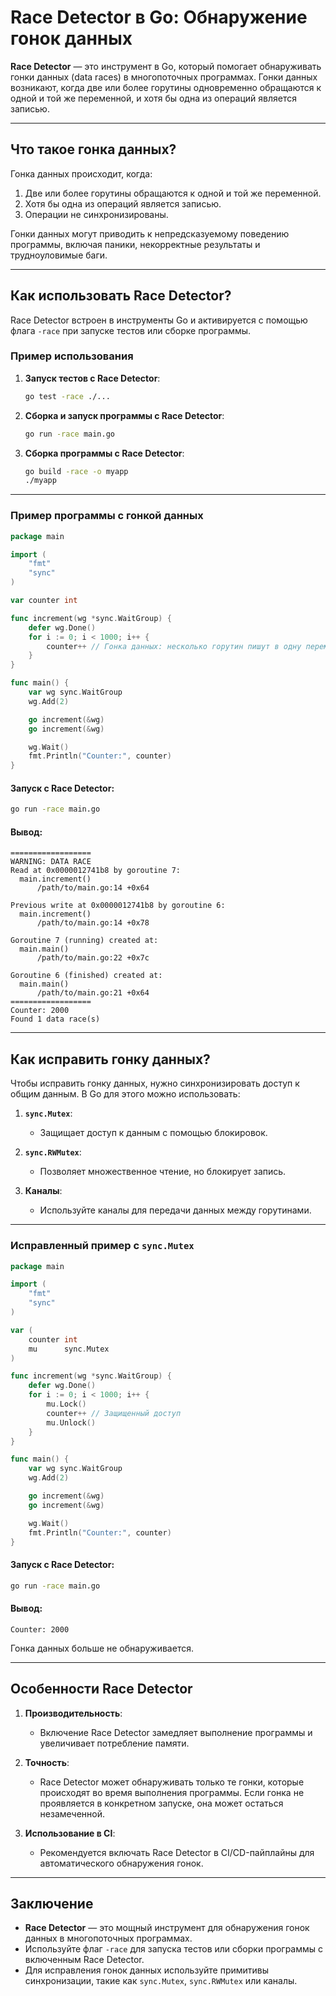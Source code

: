 # Race Detector в Go: Обнаружение гонок данных

**Race Detector** — это инструмент в Go, который помогает обнаруживать гонки данных (data races) в многопоточных программах. Гонки данных возникают, когда две или более горутины одновременно обращаются к одной и той же переменной, и хотя бы одна из операций является записью.

---

## Что такое гонка данных?

Гонка данных происходит, когда:
1. Две или более горутины обращаются к одной и той же переменной.
2. Хотя бы одна из операций является записью.
3. Операции не синхронизированы.

Гонки данных могут приводить к непредсказуемому поведению программы, включая паники, некорректные результаты и трудноуловимые баги.

---

## Как использовать Race Detector?

Race Detector встроен в инструменты Go и активируется с помощью флага `-race` при запуске тестов или сборке программы.

### Пример использования

1. **Запуск тестов с Race Detector**:
   ```bash
   go test -race ./...
   ```

2. **Сборка и запуск программы с Race Detector**:
   ```bash
   go run -race main.go
   ```

3. **Сборка программы с Race Detector**:
   ```bash
   go build -race -o myapp
   ./myapp
   ```

---

### Пример программы с гонкой данных

```go
package main

import (
	"fmt"
	"sync"
)

var counter int

func increment(wg *sync.WaitGroup) {
	defer wg.Done()
	for i := 0; i < 1000; i++ {
		counter++ // Гонка данных: несколько горутин пишут в одну переменную
	}
}

func main() {
	var wg sync.WaitGroup
	wg.Add(2)

	go increment(&wg)
	go increment(&wg)

	wg.Wait()
	fmt.Println("Counter:", counter)
}
```

#### Запуск с Race Detector:
```bash
go run -race main.go
```

#### Вывод:
```
==================
WARNING: DATA RACE
Read at 0x0000012741b8 by goroutine 7:
  main.increment()
      /path/to/main.go:14 +0x64

Previous write at 0x0000012741b8 by goroutine 6:
  main.increment()
      /path/to/main.go:14 +0x78

Goroutine 7 (running) created at:
  main.main()
      /path/to/main.go:22 +0x7c

Goroutine 6 (finished) created at:
  main.main()
      /path/to/main.go:21 +0x64
==================
Counter: 2000
Found 1 data race(s)
```

---

## Как исправить гонку данных?

Чтобы исправить гонку данных, нужно синхронизировать доступ к общим данным. В Go для этого можно использовать:
1. **`sync.Mutex`**:
    - Защищает доступ к данным с помощью блокировок.

2. **`sync.RWMutex`**:
    - Позволяет множественное чтение, но блокирует запись.

3. **Каналы**:
    - Используйте каналы для передачи данных между горутинами.

---

### Исправленный пример с `sync.Mutex`

```go
package main

import (
	"fmt"
	"sync"
)

var (
	counter int
	mu      sync.Mutex
)

func increment(wg *sync.WaitGroup) {
	defer wg.Done()
	for i := 0; i < 1000; i++ {
		mu.Lock()
		counter++ // Защищенный доступ
		mu.Unlock()
	}
}

func main() {
	var wg sync.WaitGroup
	wg.Add(2)

	go increment(&wg)
	go increment(&wg)

	wg.Wait()
	fmt.Println("Counter:", counter)
}
```

#### Запуск с Race Detector:
```bash
go run -race main.go
```

#### Вывод:
```
Counter: 2000
```

Гонка данных больше не обнаруживается.

---

## Особенности Race Detector

1. **Производительность**:
    - Включение Race Detector замедляет выполнение программы и увеличивает потребление памяти.

2. **Точность**:
    - Race Detector может обнаруживать только те гонки, которые происходят во время выполнения программы. Если гонка не проявляется в конкретном запуске, она может остаться незамеченной.

3. **Использование в CI**:
    - Рекомендуется включать Race Detector в CI/CD-пайплайны для автоматического обнаружения гонок.

---

## Заключение

- **Race Detector** — это мощный инструмент для обнаружения гонок данных в многопоточных программах.
- Используйте флаг `-race` для запуска тестов или сборки программы с включенным Race Detector.
- Для исправления гонок данных используйте примитивы синхронизации, такие как `sync.Mutex`, `sync.RWMutex` или каналы.
